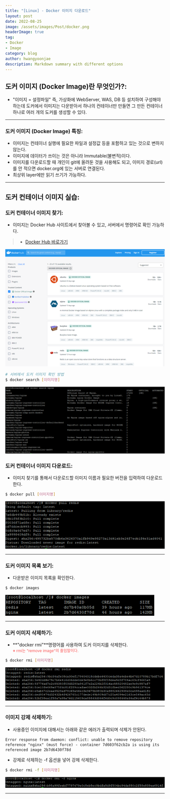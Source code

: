 ```yaml
---
title: "[Linux] - Docker 이미지 다운로드"
layout: post
date: 2022-08-25
image: /assets/images/Post/docker.png
headerImage: true
tag:
- Docker
- Image
category: blog
author: hwangyoonjae
description: Markdown summary with different options
---
```


## 도커 이미지 (Docker Image)란 무엇인가?:
- "이미지 = 설정파일" 즉, 가상화에 WebServer, WAS, DB 등 설치하여 구성해야하는데 도커에서 이미지는 다운받아서 하나의 컨테이너만 만들면 그 만든 컨테이너 하나로 여러 개의 도커를 생성할 수 있다.

* * *

### 도커 이미지 (Docker Image) 특징:
- 이미지는 컨테이너 실행에 필요한 파일과 설정값 등을 포함하고 있는 것으로 변하지 않는다.
- 이미지에 데이터가 쓰이는 것은 아니라 Immutable(불변적)이다.
- 이미지를 다운로드할 때 개인이 git에 올려둔 것을 사용해도 되고, 이미지 경로(url)를 안 적으면 docker.org에 있는 서버로 연결된다.
- 최상위 layer에만 읽기 쓰기가 가능하다.

* * *

## 도커 컨테이너 이미지 실습:
### 도커 컨테이너 이미지 찾기:
- 이미지는 Docker Hub 사이트에서 찾아볼 수 있고, 서버에서 명령어로 확인 가능하다.
> * [Docker Hub 바로가기](https://hub.docker.com/search?image_filter=official&q= "Docker Hub")

[![텍스트](/assets/images/Linux/docker%20hub%20%ED%8E%98%EC%9D%B4%EC%A7%80%20%ED%99%94%EB%A9%B4.PNG)](/assets/images/Linux/docker%20hub%20%ED%8E%98%EC%9D%B4%EC%A7%80%20%ED%99%94%EB%A9%B4.PNG)

```bash
# 서버에서 도커 이미지 확인 방법
$ docker search [이미지명]
```
[![텍스트](/assets/images/Linux/docker%20image%20%EC%84%9C%EB%B2%84%EC%97%90%EC%84%9C%20%EA%B2%80%EC%83%89%20%ED%99%94%EB%A9%B4.PNG)](/assets/images/Linux/docker%20image%20%EC%84%9C%EB%B2%84%EC%97%90%EC%84%9C%20%EA%B2%80%EC%83%89%20%ED%99%94%EB%A9%B4.PNG)

### 도커 컨테이너 이미지 다운로드:
- 이미지 찾기를 통해서 다운로드할 이미지 이름과 필요한 버전을 입력하여 다운로드한다.
```bash
$ docker pull [이미지명]
```
![텍스트](/assets/images/Linux/docker%20image%20%EB%8B%A4%EC%9A%B4%EB%A1%9C%EB%93%9C%20%ED%99%94%EB%A9%B4.PNG)

* * *

### 도커 이미지 목록 보기:
- 다운받은 이미지 목록을 확인한다.
```bash
$ docker images
```
[![텍스트](/assets/images/Linux/docker%20image%20%EB%AA%A9%EB%A1%9D%20%ED%99%94%EB%A9%B4.PNG)](/assets/images/Linux/docker%20image%20%EB%AA%A9%EB%A1%9D%20%ED%99%94%EB%A9%B4.PNG)

* * *

### 도커 이미지 삭제하기:
- **"docker rmi"**명령어를 사용하여 도커 이미지를 삭제한다.<br>
<span style="color:#FA5858; font-size:12px">※ rmi는 "remove image"의 줄임말이다.</span>
```bash
$ docker rmi [이미지명]
```
[![텍스트](/assets/images/Linux/docker%20image%20%EC%A0%95%EC%83%81%EC%82%AD%EC%A0%9C.PNG)](/assets/images/Linux/docker%20image%20%EC%A0%95%EC%83%81%EC%82%AD%EC%A0%9C.PNG)

* * *

### 이미지 강제 삭제하기:
- 사용중인 이미지에 대해서는 아래와 같은 에러가 출력되며 삭제가 안된다.
```
Error response from daemon: conflict: unable to remove repository reference "nginx" (must force) - container 7d603f62cb2a is using its referenced image 2b7d6430f78d
```

- 강제로 삭제하는 -f 옵션을 넣어 강제 삭제한다.
```bash
$ docker rmi -f [이미지명]
```
[![텍스트](/assets/images/Linux/docker%20image%20%EC%99%84%EC%A0%84%EC%82%AD%EC%A0%9C.PNG)](/assets/images/Linux/docker%20image%20%EC%99%84%EC%A0%84%EC%82%AD%EC%A0%9C.PNG)

* * *